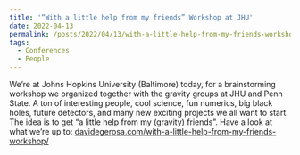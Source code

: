 ```yaml
---
title: '“With a little help from my friends” Workshop at JHU'
date: 2022-04-13
permalink: /posts/2022/04/13/with-a-little-help-from-my-friends-workshop-at-jhu
tags:
  - Conferences
  - People
---
```


We’re at Johns Hopkins University (Baltimore) today, for a brainstorming workshop we organized together with the gravity groups at JHU and Penn State. A ton of interesting people, cool science, fun numerics, big black holes, future detectors, and many new exciting projects we all want to start. The idea is to get “a little help from my (gravity) friends”. Have a look at what we’re up to: [davidegerosa.com/with-a-little-help-from-my-friends-workshop/](<../../../../../index.html?p=4807>)

